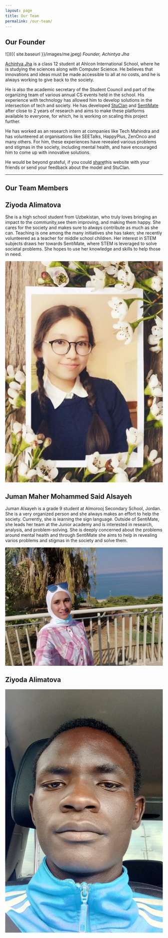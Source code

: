 ```yaml
---
layout: page
title: Our Team
permalink: /our-team/
---
```


## Our Founder

![]({{ site.baseurl }}/images/me.jpeg)
_Founder, Achintya Jha_

[Achintya Jha](https://achintyajha.in) is a class 12 student at Ahlcon International School, where he is studying the sciences along with Computer Science. He believes that innovations and ideas must be made accessible to all at no costs, and he is always working to give back to the society.

He is also the academic secretary of the Student Council and part of the organizing team of various annual CS events held in the school. His experience with technology has allowed him to develop solutions in the intersection of tech and society. He has developed [StuClan](https://stuclan.ml) and [SentiMate](https://sentimate.ml) after close to 2 years of research and aims to make these platforms available to everyone, for which, he is working on scaling this project further.

He has worked as an research intern at companies like Tech Mahindra and has volunteered at organisations like SEETalks, HappyPlus, ZenOnco and many others. For him, these experiences have revealed various problems and stigmas in the society, including mental health, and have encouraged him to come up with innovative solutions.

He would be beyond grateful, if you could [share](https://twitter.com/intent/tweet?original_referer=https%3A%2F%2Fsentimate.ml%2F&ref_src=twsrc%5Etfw%7Ctwcamp%5Ebuttonembed%7Ctwterm%5Eshare%7Ctwgr%5E&text=Guys%20have%20a%20look%20at%20SentiMate!!%20It%20can%20detect%20depression%20using%20text!!&url=https%3A%2F%2Fsentimate.ml&via=achintyajha05)this website with your friends or send your feedback about the model and StuClan.

---

## Our Team Members

<div class="member">
    <h2>Ziyoda Alimatova</h3>
    <p>
    She is a high school student from Uzbekistan, who truly loves bringing an impact to the community,see them improving, and making them happy. She cares for the society and makes sure to always contribute as much as she can. Teaching is one among the many initiatives she has taken; she recently volunteered as a teacher for middle school children. Her interest in STEM subjects draws her towards SentiMate, where STEM is leveraged to solve societal problems. She hopes to use her knowledge and skills to help those in need.
    </p>
    <img src="/images/ziyoda.jpeg">
</div>

<div class="member">
    <h2>Juman Maher Mohammed Said Alsayeh</h3>
    <p>
    Juman Alsayeh is a grade 9 student at Almorooj Secondary School, Jordan. She is a very organized person and she always makes an effort to help the society. Currently, she is learning the sign language.
    Outside of SentiMate, she leads her team at the Junior academy and is interested in research, analysis, and problem-solving.
    She is deeply concerned about the problems around mental health and through SentiMate she aims to help in revealing varios problems and stigmas in the society and solve them.
    </p>
    <img class="member-img" src="/images/juman.jpeg">
</div>

<div class="member">
    <h2>Ziyoda Alimatova</h3>
    <p>
   </p>
   <img class="member-img" src="/images/sabare.jpeg">
</div>
